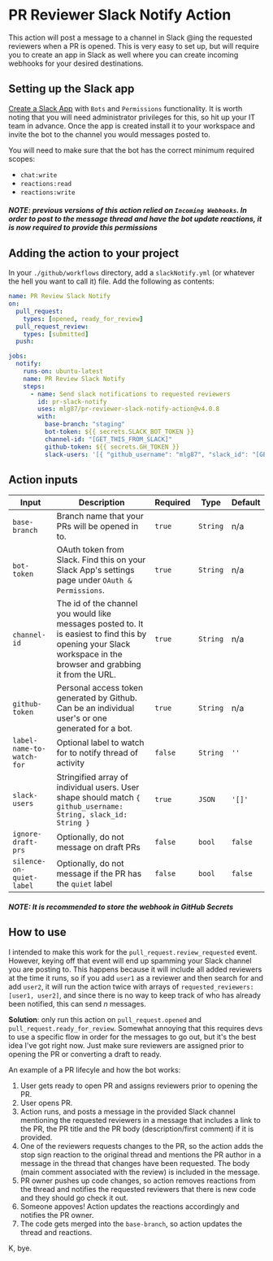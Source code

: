 # PR Reviewer Slack Notify Action

This action will post a message to a channel in Slack @ing the requested reviewers when a PR is opened. This is very easy to set up, but will require you to create an app in Slack as well where you can create incoming webhooks for your desired destinations.

## Setting up the Slack app

[Create a Slack App](https://api.slack.com/apps) with `Bots` and `Permissions` functionality. It is worth noting that you will need administrator privileges for this, so hit up your IT team in advance. Once the app is created install it to your workspace and invite the bot to the channel you would messages posted to.

You will need to make sure that the bot has the correct minimum required scopes:

- `chat:write`
- `reactions:read`
- `reactions:write`

##### NOTE: previous versions of this action relied on `Incoming Webhooks`. In order to post to the message thread and have the bot update reactions, it is now required to provide this permissions

## Adding the action to your project

In your `./github/workflows` directory, add a `slackNotify.yml` (or whatever the hell you want to call it) file. Add the following as contents:

```yml
name: PR Review Slack Notify
on:
  pull_request:
    types: [opened, ready_for_review]
  pull_request_review:
    types: [submitted]
  push:

jobs:
  notify:
    runs-on: ubuntu-latest
    name: PR Review Slack Notify
    steps:
      - name: Send slack notifications to requested reviewers
        id: pr-slack-notify
        uses: mlg87/pr-reviewer-slack-notify-action@v4.0.8
        with:
          base-branch: "staging"
          bot-token: ${{ secrets.SLACK_BOT_TOKEN }}
          channel-id: "[GET_THIS_FROM_SLACK]"
          github-token: ${{ secrets.GH_TOKEN }}
          slack-users: '[{ "github_username": "mlg87", "slack_id": "[GET_ME_FROM_YOUR_SLACK_WORKSPACE]" }]'
```

## Action inputs

| Input                     | Description                                                                                                                                                      | Required | Type     | Default |
| ------------------------- | ---------------------------------------------------------------------------------------------------------------------------------------------------------------- | -------- | -------- | ------- |
| `base-branch`             | Branch name that your PRs will be opened in to.                                                                                                                  | `true`   | `String` | n/a     |
| `bot-token`               | OAuth token from Slack. Find this on your Slack App's settings page under `OAuth & Permissions`.                                                                 | `true`   | `String` | n/a     |
| `channel-id`              | The id of the channel you would like messages posted to. It is easiest to find this by opening your Slack workspace in the browser and grabbing it from the URL. | `true`   | `String` | n/a     |
| `github-token`            | Personal access token generated by Github. Can be an individual user's or one generated for a bot.                                                               | `true`   | `String` | n/a     |
| `label-name-to-watch-for` | Optional label to watch for to notify thread of activity                                                                                                         | `false`  | `String` | `''`    |
| `slack-users`             | Stringified array of individual users. User shape should match `{ github_username: String, slack_id: String }`                                                   | `true`   | `JSON`   | `'[]'`  |
| `ignore-draft-prs`        | Optionally, do not message on draft PRs                                                                                                                          | `false`  | `bool`   | `false` |
| `silence-on-quiet-label`  | Optionally, do not message if the PR has the `quiet` label                                                                                                       | `false`  | `bool`   | `false` |            


##### NOTE: It is recommended to store the webhook in GitHub Secrets

## How to use

I intended to make this work for the `pull_request.review_requested` event. However, keying off that event will end up spamming your Slack channel you are posting to. This happens because it will include all added reviewers at the time it runs, so if you add `user1` as a reviewer and then search for and add `user2`, it will run the action twice with arrays of `requested_reviewers: [user1, user2]`, and since there is no way to keep track of who has already been notified, this can send _n_ messages.

**Solution**: only run this action on `pull_request.opened` and `pull_request.ready_for_review`. Somewhat annoying that this requires devs to use a specific flow in order for the messages to go out, but it's the best idea I've got right now. Just make sure reviewers are assigned prior to opening the PR or converting a draft to ready.

An example of a PR lifecyle and how the bot works:

1. User gets ready to open PR and assigns reviewers prior to opening the PR.
1. User opens PR.
1. Action runs, and posts a message in the provided Slack channel mentioning the requested reviewers in a message that includes a link to the PR, the PR title and the PR body (description/first comment) if it is provided.
1. One of the reviewers requests changes to the PR, so the action adds the stop sign reaction to the original thread and mentions the PR author in a message in the thread that changes have been requested. The body (main comment associated with the review) is included in the message.
1. PR owner pushes up code changes, so action removes reactions from the thread and notifies the requested reviewers that there is new code and they should go check it out.
1. Someone appoves! Action updates the reactions accordingly and notifies the PR owner.
1. The code gets merged into the `base-branch`, so action updates the thread and reactions.

K, bye.
